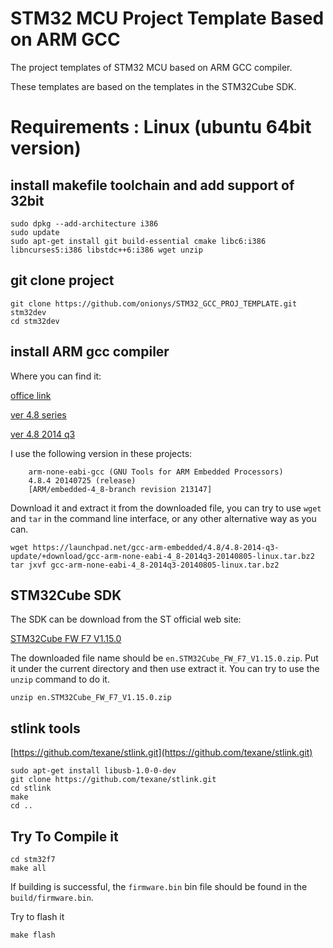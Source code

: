 # STM32 MCU Project Template Based on ARM GCC

The project templates of STM32 MCU based on ARM GCC compiler.

These templates are based on the templates in the STM32Cube SDK.

# Requirements : Linux (ubuntu 64bit version)

## install makefile toolchain and add support of 32bit

    sudo dpkg --add-architecture i386
    sudo update 
    sudo apt-get install git build-essential cmake libc6:i386 libncurses5:i386 libstdc++6:i386 wget unzip

## git clone project

    git clone https://github.com/onionys/STM32_GCC_PROJ_TEMPLATE.git stm32dev
    cd stm32dev

## install ARM gcc compiler

Where you can find it:

[office link](https://developer.arm.com/tools-and-software/open-source-software/developer-tools/gnu-toolchain/gnu-rm)

[ver 4.8 series](https://launchpad.net/gcc-arm-embedded/4.8)

[ver 4.8 2014 q3](https://launchpad.net/gcc-arm-embedded/+milestone/4.8-2014-q3-update)

I use the following version in these projects:

```
    arm-none-eabi-gcc (GNU Tools for ARM Embedded Processors) 
    4.8.4 20140725 (release) 
    [ARM/embedded-4_8-branch revision 213147]
```

Download it and extract it from the downloaded file, you can try to use `wget` and `tar` in the command line interface, 
or any other alternative way as you can.

    wget https://launchpad.net/gcc-arm-embedded/4.8/4.8-2014-q3-update/+download/gcc-arm-none-eabi-4_8-2014q3-20140805-linux.tar.bz2
    tar jxvf gcc-arm-none-eabi-4_8-2014q3-20140805-linux.tar.bz2

## STM32Cube SDK 

The SDK can be download from the ST official web site:

[STM32Cube FW F7 V1.15.0](https://www.st.com/en/embedded-software/stm32cubef7.html)

The downloaded file name should be `en.STM32Cube_FW_F7_V1.15.0.zip`. Put it under the current directory and then use extract it. 
You can try to use the `unzip` command to do it.

    unzip en.STM32Cube_FW_F7_V1.15.0.zip


## stlink tools

[https://github.com/texane/stlink.git](https://github.com/texane/stlink.git)

    sudo apt-get install libusb-1.0-0-dev
    git clone https://github.com/texane/stlink.git
    cd stlink
    make
    cd ..

## Try To Compile it 

    cd stm32f7
    make all

If building is successful, the `firmware.bin` bin file should be found in the `build/firmware.bin`.

Try to flash it

    make flash

